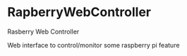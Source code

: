 # RapberryWebController
Rasberry Web Controller

Web interface to control/monitor some raspberry pi feature
